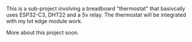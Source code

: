 This is a sub-project involving a breadboard "thermostat" that basivcally uses ESP32-C3, DHT22 and a 5v relay.
The thermostat will be integrated with my Iot edge module work.

More about this project soon.
